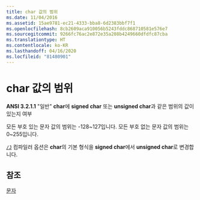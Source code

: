 ```yaml
---
title: char 값의 범위
ms.date: 11/04/2016
ms.assetid: 15ae9781-ec21-4333-bba8-6d2383bbf7f1
ms.openlocfilehash: 8cb2609aca910056b5243fddc868710581e576e7
ms.sourcegitcommit: 9266fc76ac2e872e35a208b4249660dfdfc87cba
ms.translationtype: HT
ms.contentlocale: ko-KR
ms.lasthandoff: 04/16/2020
ms.locfileid: "81480901"
---
```

# <a name="range-of-char-values"></a>char 값의 범위

**ANSI 3.2.1.1** "일반" **char**에 **signed char** 또는 **unsigned char**과 같은 범위의 값이 있는지 여부

모든 부호 있는 문자 값의 범위는 -128~127입니다. 모든 부호 없는 문자 값의 범위는 0~255입니다.

[`/J`](../build/reference/j-default-char-type-is-unsigned.md) 컴파일러 옵션은 **char**의 기본 형식을 **signed char**에서 **unsigned char**로 변경합니다.

## <a name="see-also"></a>참조

[문자](../c-language/characters.md)
